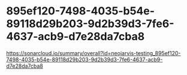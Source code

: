# 895ef120-7498-4035-b54e-89118d29b203-9d2b39d3-7fe6-4637-acb9-d7e28da7cba8
https://sonarcloud.io/summary/overall?id=neojarvis-testing_895ef120-7498-4035-b54e-89118d29b203-9d2b39d3-7fe6-4637-acb9-d7e28da7cba8
